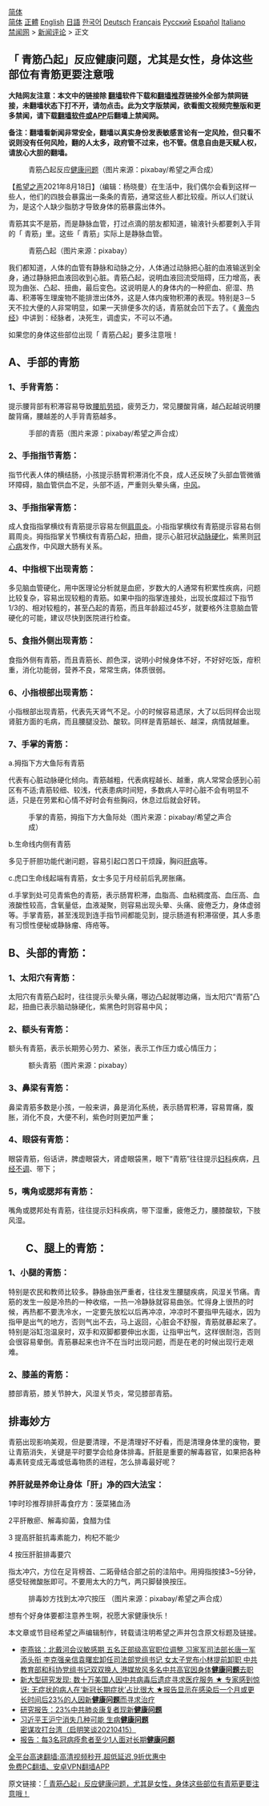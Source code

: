  <!-- 面包屑导航 --> <div class="breadcrumb"><!-- GTranslate: https://gtranslate.io/ -->  <div class="switcher notranslate">  <div class="selected">  <a href="#" onclick="return false;"> 简体</a>  </div>  <div class="option">  <a href="https://www.bannedbook.org" onclick="doGTranslate('zh-CN|zh-CN');jQuery('div.switcher div.selected a').html(jQuery(this).html());return false;" title="简体中文" class="nturl selected"> 简体</a>  <a href="https://www.bannedbook.org/zh-tw/" onclick="doGTranslate('zh-CN|zh-TW');jQuery('div.switcher div.selected a').html(jQuery(this).html());return false;" title="繁體中文" class="nturl"> 正體</a>  <a href="https://www.bannedbook.org/en/" onclick="doGTranslate('zh-CN|en');jQuery('div.switcher div.selected a').html(jQuery(this).html());return false;" title="English" class="nturl"> English</a>  <a href="https://www.bannedbook.org/ja/" onclick="doGTranslate('zh-CN|ja');jQuery('div.switcher div.selected a').html(jQuery(this).html());return false;" title="日本語" class="nturl"> 日語</a>  <a href="https://www.bannedbook.org/ko/" onclick="doGTranslate('zh-CN|ko');jQuery('div.switcher div.selected a').html(jQuery(this).html());return false;" title="한국어" class="nturl"> 한국어</a>  <a href="https://www.bannedbook.org/de/" onclick="doGTranslate('zh-CN|de');jQuery('div.switcher div.selected a').html(jQuery(this).html());return false;" title="Deutsch" class="nturl"> Deutsch</a>  <a href="https://www.bannedbook.org/fr/" onclick="doGTranslate('zh-CN|fr');jQuery('div.switcher div.selected a').html(jQuery(this).html());return false;" title="Français" class="nturl"> Français</a>  <a href="https://www.bannedbook.org/ru/" onclick="doGTranslate('zh-CN|ru');jQuery('div.switcher div.selected a').html(jQuery(this).html());return false;" title="Русский" class="nturl"> Русский</a>  <a href="https://www.bannedbook.org/es/" onclick="doGTranslate('zh-CN|es');jQuery('div.switcher div.selected a').html(jQuery(this).html());return false;" title="Español" class="nturl"> Español</a>  <a href="https://www.bannedbook.org/it/" onclick="doGTranslate('zh-CN|it');jQuery('div.switcher div.selected a').html(jQuery(this).html());return false;" title="Italiano" class="nturl"> Italiano</a>  </div>  </div>      <div class='breadcrumb-sub'><!-- Breadcrumb NavXT 6.3.0 --> <a href="https://www.bannedbook.org/" class="home">禁闻网</a> &gt; <a href="https://www.bannedbook.org/bnews/comments/" class="category">新闻评论</a> &gt; 正文</div></div><h2>「 青筋凸起」反应健康问题，尤其是女性，身体这些部位有青筋更要注意哦</h2> <p class="notice"><b>大陆网友注意：本文中的链接除 <a href="https://github.com/bannedbook/fanqiang" >翻墙</a>软件下载和<a href="https://github.com/killgcd/justmysocks/blob/master/README.md">翻墙推荐</a>链接外全部为禁网链接，未翻墙状态下打不开，请勿点击。此为文字版禁闻，欲看图文视频完整版和更多禁闻，请下载<a href="https://github.com/bannedbook/fanqiang">翻墙软件或APP</a>后翻墙上禁闻网。</p><p>备注：翻墙看新闻非常安全，翻墙以真实身份发表敏感言论有一定风险，但只看不说则没有任何风险，翻的人太多，政府管不过来，也不管。信息自由是天赋人权，请放心大胆的翻墙。</b></p>  <div class="entry"> <figure> <p><figcaption>青筋凸起反应<a href="https://www.bannedbook.org/bnews/tag/%E5%81%A5%E5%BA%B7%E9%97%AE%E9%A2%98/" class="st_tag internal_tag" rel="tag" title="标签 健康问题 下的日志">健康问题</a>（图片来源：pixabay/希望之声合成）</figcaption></figure> <p>【<span class='wp_keywordlink_affiliate'><a href="https://www.soundofhope.org" title="希望之声" target="_blank">希望之声</a></span>2021年8月18日】（编辑：杨晓曼）在生活中，我们偶尔会看到这样一些人，他们的四肢会暴露出一条条的青筋，通常这些人都比较瘦。所以人们就认为，是这个人缺少脂肪才导致身体的筋暴露出体外。</p> <p>青筋其实不是筋，而是静脉血管，打过点滴的朋友都知道，输液针头都要刺入手背的「 青筋」里。这些「 青筋」实际上是静脉血管。</p> <figure><figcaption> 青筋凸起（图片来源：pixabay）</figcaption></figure> <p>我们都知道，人体的血管有静脉和动脉之分，人体通过动脉把心脏的血液输送到全身，通过静脉把血液回收到心脏。青筋凸起，说明血液回流受阻碍，压力增高，表现为曲张、凸起、扭曲，最后变色。这说明是人的身体内的一种瘀血、瘀湿、热毒、积滞等生理废物不能排泄出体外，这是人体内废物积滞的表现。特别是3－5天不拉大便的人非常明显，如果一天排便多次的话，青筋就会凹下去了。《 <span class='wp_keywordlink'><a href="https://www.bannedbook.org/forum24/topic3903.html" title="《黄帝内经》" target="_blank">黄帝内经</a></span>》中讲到：经脉者，决死生，调虚实，不可以不通。</p> <p>如果您的身体这些部位出现「 青筋凸起」要多注意哦！</p> <h2><strong>A、手部的青筋</strong></h2> <h3><strong>1、手背青筋：</strong></h3> <p>提示腰背部有积滞容易导致<a href="https://www.bannedbook.org/bnews/tag/%e8%85%b0%e8%82%8c%e5%8a%b3%e6%8d%9f/" class="st_tag internal_tag" rel="tag" title="标签 腰肌劳损 下的日志">腰肌劳损</a>，疲劳乏力，常见腰酸背痛，越凸起越说明腰酸背痛，腰越差的人手背青筋越多。</p> <figure><figcaption> 手部的青筋（图片来源：pixabay/希望之声合成）</figcaption></figure> <h3><strong>2、手指指节青筋：</strong></h3> <p>指节代表人体的横结肠，小孩提示肠胃积滞消化不良，成人还反映了头部血管微循环障碍，脑血管供血不足，头部不适，严重则头晕头痛，<a href="https://www.bannedbook.org/bnews/tag/%E4%B8%AD%E9%A3%8E/" class="st_tag internal_tag" rel="tag" title="标签 中风 下的日志">中风</a>。</p> <h3><strong>3、手指指掌青筋：</strong></h3> <p>成人食指指掌横纹有青筋提示容易左侧<a href="https://www.bannedbook.org/bnews/tag/%e8%82%a9%e5%91%a8%e7%82%8e/" class="st_tag internal_tag" rel="tag" title="标签 肩周炎 下的日志">肩周炎</a>。小指指掌横纹有青筋提示容易右侧肩周炎。拇指指掌关节横纹有青筋凸起，扭曲，提示心脏冠状<a href="https://www.bannedbook.org/bnews/tag/%e5%8a%a8%e8%84%89%e7%a1%ac%e5%8c%96/" class="st_tag internal_tag" rel="tag" title="标签 动脉硬化 下的日志">动脉硬化</a>，紫黑则<a href="https://www.bannedbook.org/bnews/tag/%E5%86%A0%E5%BF%83%E7%97%85/" class="st_tag internal_tag" rel="tag" title="标签 冠心病 下的日志">冠心病</a>发作，中风跟大肠有关系。</p> <h3><strong>4、中指根下出现青筋：</strong></h3> <p>多见脑血管硬化，用中医理论分析就是血瘀，岁数大的人通常有积累性疾病，问题比较复杂，容易出现较粗的青筋。如果中指的指掌连接处，出现长度超过下指节1/3的、相对较粗的，甚至凸起的青筋，而且年龄超过45岁，就要格外注意脑血管硬化的可能，建议尽快到医院进行检查。</p>  <h3><strong>5、食指外侧出现青筋：</strong></h3> <p>食指外侧有青筋，而且青筋长、颜色深，说明小时候身体不好，不好好吃饭，疳积重，消化功能弱，营养不良，常常生病，体质很弱。</p> <h3><strong>6、小指根部出现青筋</strong>：</h3> <p>小指根部出现青筋，代表先天肾气不足。小的时候容易遗尿，大了以后同样会出现肾脏方面的毛病，而且腰腿没劲、酸软。同样是青筋越长、越深，病情就越重。</p> <h3><strong>7、手掌的青筋：</strong></h3> <p>a.拇指下方大鱼际有青筋</p> <p>代表有心脏动脉硬化倾向。青筋越粗，代表病程越长、越重，病人常常会感到心前区有不适;青筋较细、较浅，代表患病时间短，多数病人平时心脏不会有明显不适，只是在劳累和心情不好时会有些胸闷，休息过后就会好转。</p> <figure><figcaption> 手掌的青筋，拇指下方大鱼际处（图片来源：pixabay/希望之声合成）</figcaption></figure> <p>b.生命线内侧有青筋</p> <p>多见于肝胆功能代谢问题，容易引起口苦口干烦躁，胸闷<a href="https://www.bannedbook.org/bnews/tag/%E8%82%9D%E7%97%85/" class="st_tag internal_tag" rel="tag" title="标签 肝病 下的日志">肝病</a>等。</p> <p>c.虎口生命线起端有青筋，女士多见于月经前后乳房胀痛。</p> <p>d.手掌到处可见青紫色的青筋，表示肠胃积滞，血脂高、血粘稠度高、血压高、血液酸性较高，含氧量低，血液凝聚，则容易出现头晕、头痛、疲倦乏力，身体虚弱等。手掌青筋，甚至浅现到连手指节间都能见到，提示肠道有积滞宿便，其人多患有习惯性便秘或静脉瘤、痔疮等。</p>  <h2><strong>B、头部的青筋：</strong></h2> <h3><strong>1、太阳穴有青筋：</strong></h3> <p>太阳穴有青筋凸起时，往往提示头晕头痛，哪边凸起就哪边痛，当太阳穴“青筋”凸起，扭曲已表示脑动脉硬化，紫黑色时则容易中风；</p> <h3><strong>2、额头有青筋：</strong></h3> <p>额头有青筋，表示长期劳心劳力、紧张，表示工作压力或心情压力；</p> <figure><figcaption> 额头青筋（图片来源：pixabay）</figcaption></figure> <h3><strong>3、鼻梁有青筋：</strong></h3> <p>鼻梁青筋多数是小孩，一般来讲，鼻是消化系统，表示肠胃积滞，容易胃痛，腹胀，消化不良，大便不利，紫色时则更加严重；</p> <h3><strong>4、眼袋有青筋：</strong></h3> <p>眼袋青筋，俗话讲，脾虚眼袋大，肾虚眼袋黑，眼下“青筋”往往提示<a href="https://www.bannedbook.org/bnews/tag/%E5%A6%87%E7%A7%91/" class="st_tag internal_tag" rel="tag" title="标签 妇科 下的日志">妇科</a>疾病，<a href="https://www.bannedbook.org/bnews/tag/%e6%9c%88%e7%bb%8f%e4%b8%8d%e8%b0%83/" class="st_tag internal_tag" rel="tag" title="标签 月经不调 下的日志">月经不调</a>、带下；</p> <h3><strong>5，嘴角或腮邦有青筋：</strong></h3> <p>嘴角或腮邦处有青筋，往往提示妇科疾病，带下湿重，疲倦乏力，腰膝酸软，下肢风湿。</p> <h2><strong>       C、腿上的青筋：</strong></h2> <h3><strong>1、小腿的青筋：</strong></h3> <p>特别是农民和教师比较多。静脉曲张严重者，往往发生腰腿疾病，风湿关节痛。青筋的发生一般是冷热的一种收缩，一热一冷静脉就容易曲张。忙得身上很热的时候，再热都不要洗冷水，一定要先放松以后再冲凉，冲凉时不要指甲先碰水，因为指甲是出气的地方，否则气出不去，马上返回，心脏会不舒服，青筋就暴起来了。特别是浴缸泡温泉时，双手和双脚都要伸出水面，让指甲出气，这样很耐泡，否则会很容易晕倒。青筋暴起来也许不在当时出现问题，而是在老的时候出现行走艰难。</p> <h3><strong>2、膝盖的青筋：</strong></h3> <p>膝部青筋，膝关节肿大，风湿关节炎，常见膝部青筋。</p> <h2><strong>排毒妙方</strong></h2> <p>青筋出现影响美观，但是要清理，不是清理好不好看，而是清理身体里的废物，要让青筋消失，关键是平时要学会给身体排毒。肝脏是重要的解毒器官，如果把各种毒素转变成无毒或低毒物质的进程，怎么排毒最好呢？</p>  <h3><strong>养肝就是养命让身体「肝」净的四大法宝：</strong></h3> <p>1李时珍推荐排肝毒食疗方：菠菜猪血汤</p> <p>2平肝散瘀、解毒抑菌，食醋为佳</p> <p>3 提高肝脏抗毒素能力，枸杞不能少</p> <p>4 按压肝脏排毒要穴</p> <p>指太冲穴，方位在足背榜首、二跖骨结合部之前的洼陷中。用拇指按揉3~5分钟，感受轻微酸胀即可。不要用太大的力气，两只脚替换按压。</p> <figure><figcaption> 排毒妙方找到太冲穴按压 （图片来源：pixabay/希望之声合成）</figcaption></figure> <p>想有个好身体要都注意养生啊，祝愿大家健康快乐！</p> <p>本文章或节目经希望之声编辑制作，转载请注明希望之声并包含原文标题及链接。 </p> <ul class='op-related-articles' title='相关阅读'> <li><a href='https://www.bannedbook.org/bnews/comments/20210805/1600741.html' target='_blank'>李燕铭：北戴河会议敏感期 五名正部级高官职位调整 习家军司法部长唐一军添头衔 李克强亲信袁曙宏卸任司法部党组书记 女太子党布小林提前卸职 中共教育部和科协党组书记双双换人 港媒放风多名中共高官因身体<b>健康问题</b>去职</a></li> <li><a href='https://www.bannedbook.org/bnews/bannedvideo/20210618/1569018.html' target='_blank'>新大型研究发现: 数十万美国人因中共病毒后遗症寻求医疗服务 ★ 专家感到惊讶: 无症状的病人在‘新冠长期症状’占比很大  ★报告显示在感染后一个月或更长时间后23%的人因新<b>健康问题</b>而寻求治疗</a></li> <li><a href='https://www.bannedbook.org/bnews/cnnews/20210617/1568640.html' target='_blank'>研究报告：23%中共肺炎康复者现新<b>健康问题</b></a></li> <li><a href='https://www.bannedbook.org/bnews/bannedvideo/20210415/1526840.html' target='_blank'>习近平王沪宁消失几种可能 生病<b>健康问题</b>密谋攻打台湾（启明笑谈20210415）</a></li> <li><a href='https://www.bannedbook.org/bnews/baitai/20210323/1511063.html' target='_blank'>报告：每3名冠病痊愈者至少1人面对长期<b>健康问题</b></a></li> </ul> <p class="texttj"> <a href="https://github.com/bannedbook/fanqiang/wiki/V2ray%E6%9C%BA%E5%9C%BA" target="_blank">全平台高速翻墙:高清视频秒开,超低延迟,9折优惠中</a><br/> <a href="https://github.com/bannedbook/fanqiang/wiki/%E7%A6%81%E9%97%BB%E7%BD%91%E5%AE%89%E5%8D%93%E7%BF%BB%E5%A2%99%E6%96%B0%E9%97%BBAPP" target="_blank">免费PC翻墙、安卓VPN翻墙APP</a></p> <p>原文链接：<a class="src_link"  href="https://www.soundofhope.org/post/266413" target="_blank">「 青筋凸起」反应健康问题，尤其是女性，身体这些部位有青筋更要注意哦！</a></p><a name='sharetosocial'></a>  <div style="margin-bottom:5px;padding-bottom:5px;clear:both"> <div id="archive-pix-1" class="banner-ads"> <!-- AuctionX Display platform tag START --> <div id="26318x728x90x621x_ADSLOT2" clicktrack="%%CLICK_URL_ESC%%"></div> <!-- AuctionX Display platform tag END --> </div> <div id="archive-pix-2" class="banner-ads"> <!-- AuctionX Display platform tag START --> <div id="26315x300x250x621x_ADSLOT2" clicktrack="%%CLICK_URL_ESC%%"></div> <!-- AuctionX Display platform tag END --> </div> </div>  <div id="archive-pix-1" class="banner-ads"> <!-- AuctionX Display platform tag START --> <div id="26318x728x90x621x_ADSLOT3" clicktrack="%%CLICK_URL_ESC%%"></div> <!-- AuctionX Display platform tag END --> </div> </div><!--END ENTRY--> 